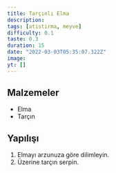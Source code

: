```yaml
---
title: Tarçınlı Elma
description:
tags: [atistirma, meyve]
difficulty: 0.1
taste: 0.3
duration: 15
date: "2022-03-03T05:35:07.322Z"
image:
yt: []
---
```


## Malzemeler

- Elma
- Tarçın

## Yapılışı

1. Elmayı arzunuza göre dilimleyin.
2. Üzerine tarçın serpin.
